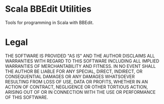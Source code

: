 Scala BBEdit Utilities
============

Tools for programming in Scala with BBEdit.

Legal
======

THE SOFTWARE IS PROVIDED "AS IS" AND THE AUTHOR DISCLAIMS ALL WARRANTIES WITH REGARD TO
THIS SOFTWARE INCLUDING ALL IMPLIED WARRANTIES OF MERCHANTABILITY AND FITNESS. IN NO EVENT
SHALL THE AUTHOR BE LIABLE FOR ANY SPECIAL, DIRECT, INDIRECT, OR CONSEQUENTIAL DAMAGES OR
ANY DAMAGES WHATSOEVER RESULTING FROM LOSS OF USE, DATA OR PROFITS, WHETHER IN AN ACTION
OF CONTRACT, NEGLIGENCE OR OTHER TORTIOUS ACTION, ARISING OUT OF OR IN CONNECTION WITH THE
USE OR PERFORMANCE OF THIS SOFTWARE.
